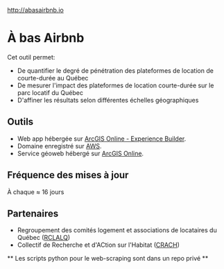 http://abasairbnb.io

# À bas Airbnb
Cet outil permet:
- De quantifier le degré de pénétration des plateformes de location de courte-durée au Québec
- De mesurer l'impact des plateformes de location courte-durée sur le parc locatif du Québec
- D'affiner les résultats selon différentes échelles géographiques

## Outils 
- Web app hébergée sur [ArcGIS Online - Experience Builder](https://experience.arcgis.com/).
- Domaine enregistré sur [AWS](https://aws.amazon.com/route53/).
- Service géoweb hébergé sur [ArcGIS Online](https://www.arcgis.com/index.html/).

## Fréquence des mises à jour
À chaque ≈ 16 jours 

## Partenaires 
- Regroupement des comités logement et associations de locataires du Québec ([RCLALQ](https://rclalq.qc.ca/))
- Collectif de Recherche et d'ACtion sur l'Habitat ([CRACH](http://crach.ca/))

** Les scripts python pour le web-scraping sont dans un repo privé **
